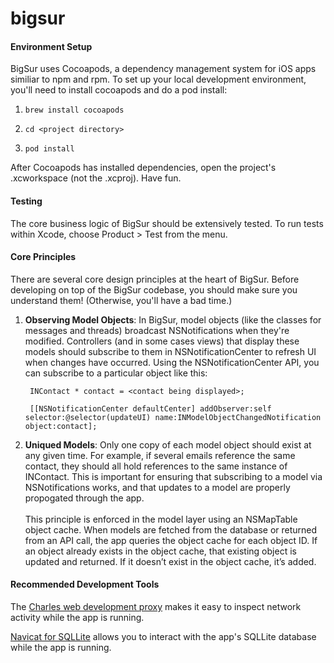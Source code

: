 bigsur
======

#### Environment Setup

BigSur uses Cocoapods, a dependency management system for iOS apps similiar to npm and rpm. To set up your local development environment, you'll need to install cocoapods and do a pod install:

1. `brew install cocoapods`

2. `cd <project directory>`

3. `pod install`

After Cocoapods has installed dependencies, open the project's .xcworkspace (not the .xcproj). Have fun.

#### Testing

The core business logic of BigSur should be extensively tested. To run tests within Xcode, choose Product > Test from the menu.

#### Core Principles

There are several core design principles at the heart of BigSur. Before developing on top of the BigSur codebase, you should make sure you understand them! (Otherwise, you'll have a bad time.)

1. **Observing Model Objects**: In BigSur, model objects (like the classes for messages and threads) broadcast NSNotifications when they're modified. Controllers (and in some cases views) that display these models should subscribe to them in NSNotificationCenter to refresh UI when changes have occurred. Using the NSNotificationCenter API, you can subscribe to a particular object like this:

	    INContact * contact = <contact being displayed>;

	    [[NSNotificationCenter defaultCenter] addObserver:self selector:@selector(updateUI) name:INModelObjectChangedNotification object:contact];


2. **Uniqued Models**: Only one copy of each model object should exist at any given time. For example, if several emails reference the same contact, they should all hold references to the same instance of INContact. This is important for ensuring that subscribing to a model via NSNotifications works, and that updates to a model are properly propogated through the app.<br><br>This principle is enforced in the model layer using an NSMapTable object cache. When models are fetched from the database or returned from an API call, the app queries the object cache for each object ID. If an object already exists in the object cache, that existing object is updated and returned. If it doesn’t exist in the object cache, it’s added. 

#### Recommended Development Tools

The [Charles web development proxy](http://www.charlesproxy.com) makes it easy to inspect network activity while the app is running.

[Navicat for SQLLite](http://www.navicat.com/products/navicat-for-sqlite) allows you to interact with the app's SQLLite database while the app is running.